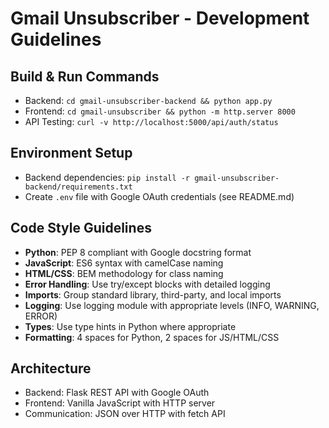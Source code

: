 # Gmail Unsubscriber - Development Guidelines

## Build & Run Commands
- Backend: `cd gmail-unsubscriber-backend && python app.py`
- Frontend: `cd gmail-unsubscriber && python -m http.server 8000`
- API Testing: `curl -v http://localhost:5000/api/auth/status`

## Environment Setup
- Backend dependencies: `pip install -r gmail-unsubscriber-backend/requirements.txt`
- Create `.env` file with Google OAuth credentials (see README.md)

## Code Style Guidelines
- **Python**: PEP 8 compliant with Google docstring format
- **JavaScript**: ES6 syntax with camelCase naming
- **HTML/CSS**: BEM methodology for class naming
- **Error Handling**: Use try/except blocks with detailed logging
- **Imports**: Group standard library, third-party, and local imports
- **Logging**: Use logging module with appropriate levels (INFO, WARNING, ERROR)
- **Types**: Use type hints in Python where appropriate
- **Formatting**: 4 spaces for Python, 2 spaces for JS/HTML/CSS

## Architecture
- Backend: Flask REST API with Google OAuth
- Frontend: Vanilla JavaScript with HTTP server
- Communication: JSON over HTTP with fetch API